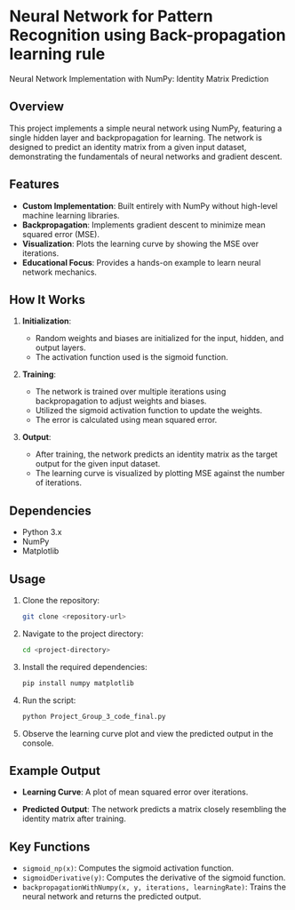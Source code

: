 # Neural Network for Pattern Recognition using Back-propagation learning rule

Neural Network Implementation with NumPy: Identity Matrix Prediction

## Overview
This project implements a simple neural network using NumPy, featuring a single hidden layer and backpropagation for learning. The network is designed to predict an identity matrix from a given input dataset, demonstrating the fundamentals of neural networks and gradient descent.

## Features
- **Custom Implementation**: Built entirely with NumPy without high-level machine learning libraries.
- **Backpropagation**: Implements gradient descent to minimize mean squared error (MSE).
- **Visualization**: Plots the learning curve by showing the MSE over iterations.
- **Educational Focus**: Provides a hands-on example to learn neural network mechanics.

## How It Works
1. **Initialization**:
   - Random weights and biases are initialized for the input, hidden, and output layers.
   - The activation function used is the sigmoid function.

2. **Training**:
   - The network is trained over multiple iterations using backpropagation to adjust weights and biases.
   - Utilized the sigmoid activation function to update the weights.
   - The error is calculated using mean squared error.

3. **Output**:
   - After training, the network predicts an identity matrix as the target output for the given input dataset.
   - The learning curve is visualized by plotting MSE against the number of iterations.

## Dependencies
- Python 3.x
- NumPy
- Matplotlib

## Usage
1. Clone the repository:
   ```bash
   git clone <repository-url>
   ```

2. Navigate to the project directory:
   ```bash
   cd <project-directory>
   ```

3. Install the required dependencies:
   ```bash
   pip install numpy matplotlib
   ```

4. Run the script:
   ```bash
   python Project_Group_3_code_final.py
   ```

5. Observe the learning curve plot and view the predicted output in the console.

## Example Output
- **Learning Curve**:
  A plot of mean squared error over iterations.

- **Predicted Output**:
  The network predicts a matrix closely resembling the identity matrix after training.

## Key Functions
- `sigmoid_np(x)`: Computes the sigmoid activation function.
- `sigmoidDerivative(y)`: Computes the derivative of the sigmoid function.
- `backpropagationWithNumpy(x, y, iterations, learningRate)`: Trains the neural network and returns the predicted output.



